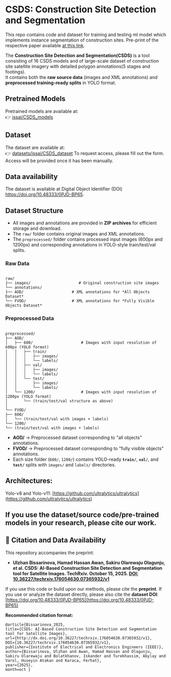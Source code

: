 # CSDS: Construction Site Detection and Segmentation
This repo contains code and dataset for training and testing ml model which implements instance segmentation of construction sites. 
Pre-print of the respective paper available [at this link](https://www.techrxiv.org/users/690877/articles/1340077-csds-ai-based-construction-site-detection-and-segmentation-tool-for-satellite-images).

The **Construction Site Detection and Segmentation(CSDS)** is a  tool consisting of 16 CSDS models and of large-scale dataset of construction site satellite imagery with detailed polygon annotations(5 stages and footings).  
It contains both the **raw source data** (images and XML annotations) and **preprocessed training-ready splits** in YOLO format.  

## Pretrained Models
Pretrained models are available at:  
👉 [issai/CSDS_models](https://huggingface.co/issai/CSDS_models)

## Dataset 
The dataset are available at:  
👉 [datasets/issai/CSDS_dataset](https://huggingface.co/datasets/issai/CSDS_dataset) 
To request access, please fill out the form. Access will be provided once it has been manually.

## Data availability
The dataset is available at Digital Object Identifier (DOI) https://doi.org/10.48333/0PJD-BP65.


## Dataset Structure

- All images and annotations are provided in **ZIP archives** for efficient storage and download.  
- The `raw/` folder contains original images and XML annotations.  
- The `preprocessed/` folder contains processed input images (600px and 1200px) and corresponding annotations in YOLO-style train/test/val splits.


### Raw Data
```

raw/
├── images/                     # Original construction site images
└── annotations/
├── AOD/                     # XML annotations for *All Objects Dataset*
└── FVOD/                    # XML annotations for *Fully Visible Objects Dataset*

``` 

### Preprocessed Data
```

preprocessed/
├── AOD/
│   ├── 600/                     # Images with input resolution of 600px (YOLO format)
│   │   ├── train/
│   │   │   ├── images/
│   │   │   └── labels/
│   │   ├── val/
│   │   │   ├── images/
│   │   │   └── labels/
│   │   └── test/
│   │       ├── images/
│   │       └── labels/
│   └── 1200/                    # Images with input resolution of 1200px (YOLO format)
│       └── (train/test/val structure as above)
│
└── FVOD/
├── 600/
│   └── (train/test/val with images + labels)
└── 1200/
└── (train/test/val with images + labels)

```

- **AOD/** → Preprocessed dataset corresponding to "all objects" annotations.  
- **FVOD/** → Preprocessed dataset corresponding to "fully visible objects" annotations.  
- Each size folder (`600/`, `1200/`) contains YOLO-ready **`train/`**, **`val/`**, and **`test/`** splits with `images/` and `labels/` directories.

## Architectures:
Yolo-v8 and Yolo-v11: [https://github.com/ultralytics/ultralytics](https://github.com/ultralytics/ultralytics) <br/> 


## If you use the dataset/source code/pre-trained models in your research, please cite our work.

## 📘 Citation and Data Availability

This repository accompanies the preprint:

- **Ulzhan Bissarinova, Hamad Hassan Awan, Sakiru Olarewaju Olagunju, et al. CSDS: AI-Based Construction Site Detection and Segmentation tool for Satellite Images. TechRxiv. October 15, 2025. [DOI: 10.36227/techrxiv.176054630.07365932/v1](https://doi.org/10.36227/techrxiv.176054630.07365932/v1)**

If you use this code or build upon our methods, please cite the **preprint**.  If you use or analyze the dataset directly, please also cite the **dataset DOI**: [https://doi.org/10.48333/0PJD-BP65](https://doi.org/10.48333/0PJD-BP65)

**Recommended citation format:**

```
@article{Bissarinova_2025,
title={CSDS: AI-Based Construction Site Detection and Segmentation tool for Satellite Images},
url={http://dx.doi.org/10.36227/techrxiv.176054630.07365932/v1},
DOI={10.36227/techrxiv.176054630.07365932/v1},
publisher={Institute of Electrical and Electronics Engineers (IEEE)},
author={Bissarinova, Ulzhan and Awan, Hamad Hassan and Olagunju, Sakiru Olarewaju and Bolatkhanov, Iskander and Turekhassim, Abylay and Varol, Huseyin Atakan and Karaca, Ferhat},
year={2025},
month=oct }

```

